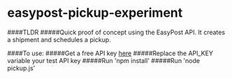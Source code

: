 # easypost-pickup-experiment

####TLDR
#####Quick proof of concept using the EasyPost API. It creates a shipment and schedules a pickup.


####To use:
#####Get a free API key [here](https://www.easypost.com)
#####Replace the API_KEY variable your test API key
#####Run 'npm install'
#####Run 'node pickup.js'
